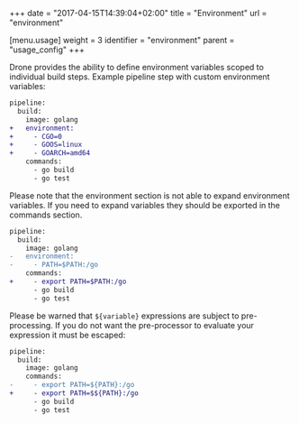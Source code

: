 +++
date = "2017-04-15T14:39:04+02:00"
title = "Environment"
url = "environment"

[menu.usage]
  weight = 3
  identifier = "environment"
  parent = "usage_config"
+++

Drone provides the ability to define environment variables scoped to individual build steps. Example pipeline step with custom environment variables:

```diff
pipeline:
  build:
    image: golang
+   environment:
+     - CGO=0
+     - GOOS=linux
+     - GOARCH=amd64
    commands:
      - go build
      - go test
```

Please note that the environment section is not able to expand environment variables. If you need to expand variables they should be exported in the commands section.

```diff
pipeline:
  build:
    image: golang
-   environment:
-     - PATH=$PATH:/go
    commands:
+     - export PATH=$PATH:/go
      - go build
      - go test
```

Please be warned that `${variable}` expressions are subject to pre-processing. If you do not want the pre-processor to evaluate your expression it must be escaped:

```diff
pipeline:
  build:
    image: golang
    commands:
-     - export PATH=${PATH}:/go
+     - export PATH=$${PATH}:/go
      - go build
      - go test
```

<!--
# String Substitution

Drone provides the ability to substitute environment variables at runtime. This gives us the ability to use dynamic build or commit details in our pipeline configuration.

Example commit substitution:

```diff
pipeline:
  docker:
    image: plugins/docker
+   tags: ${DRONE_COMMIT_SHA}
```

Example tag substitution:

```diff
pipeline:
  docker:
    image: plugins/docker
+   tags: ${DRONE_TAG}
```

# String Operations

Drone also emulates bash string operations. This gives us the ability to manipulate the strings prior to substitution. Example use cases might include substring and stripping prefix or suffix values.

OPERATION             | DESC
----------------------|---------------------------------------------------------
`${param}`            | parameter substitution
`${param,}`           | parameter substitution with lowercase first char
`${param,,}`          | parameter substitution with lowercase
`${param^}`           | parameter substitution with uppercase first char
`${param^^}`          | parameter substitution with uppercase
`${param:pos}`        | parameter substitution with substring
`${param:pos:len}`    | parameter substitution with substring and length
`${param=default}`    | parameter substitution with default
`${param##prefix}`    | parameter substitution with prefix removal
`${param%%suffix}`    | parameter substitution with suffix removal
`${param/old/new}`    | parameter substitution with find and replace

Example variable substitution with substring:

```diff
pipeline:
  docker:
    image: plugins/docker
+   tags: ${DRONE_COMMIT_SHA:0:8}
```

Example variable substitution strips `v` prefix from `v.1.0.0`:

```diff
pipeline:
  docker:
    image: plugins/docker
+   tags: ${DRONE_TAG##v}
``` -->
